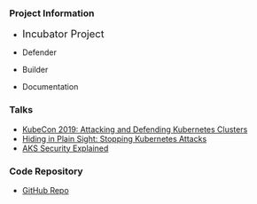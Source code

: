 <!-- markdownlint-disable-next-line MD041 -->
### Project Information

<!-- markdownlint-disable MD033 -->
- <i class="fas fa-egg" style="font-size: 1.3em; color:#53AAE5;"></i>
  <span style="font-size: 1.3em;">Incubator Project</span>

- <i class="fas fa-shield-alt" style="color:#233e81;"></i> Defender
- <i class="fas fa-toolbox" style="color:#233e81;"></i> Builder

- <i class="fas fa-book" style="color:#233e81;"></i> Documentation
<!-- markdownlint-enable MD033 -->

### Talks

- [KubeCon 2019: Attacking and Defending Kubernetes Clusters](https://www.youtube.com/watch?v=UdMFTdeAL1s)
- [Hiding in Plain Sight: Stopping Kubernetes Attacks](https://www.youtube.com/watch?v=8LWHzP72ln4)
- [AKS Security Explained](https://www.youtube.com/watch?v=JD3mj5bTOuk)

### Code Repository

- [GitHub Repo](https://github.com/OWASP/www-project-kubernetes-top-ten)
